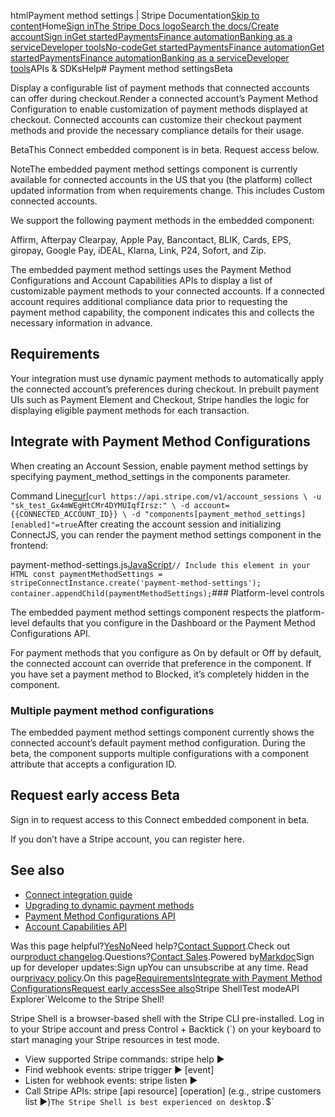 htmlPayment method settings | Stripe Documentation[Skip to content](#main-content)Home[Sign in](https://dashboard.stripe.com/login?redirect=https%3A%2F%2Fdocs.stripe.com%2Fconnect%2Fsupported-embedded-components%2Fpayment-method-settings)[The Stripe Docs logo](/)[Search the docs/](#)[Create account](https://dashboard.stripe.com/register)[Sign in](https://dashboard.stripe.com/login?redirect=https%3A%2F%2Fdocs.stripe.com%2Fconnect%2Fsupported-embedded-components%2Fpayment-method-settings)[Get started](/get-started)[Payments](/payments)[Finance automation](/finance-automation)[Banking as a service](/financial-services)[Developer tools](/development)[No-code](/no-code)[Get started](/get-started)[Payments](/payments)[Finance automation](/finance-automation)[](#)[Get started](/get-started)[Payments](/payments)[Finance automation](/finance-automation)[Banking as a service](/financial-services)[Developer tools](/development)[](#)APIs & SDKsHelp[](#)[](#)# Payment method settingsBeta

Display a configurable list of payment methods that connected accounts can offer during checkout.Render a connected account’s Payment Method Configuration to enable customization of payment methods displayed at checkout. Connected accounts can customize their checkout payment methods and provide the necessary compliance details for their usage.

BetaThis Connect embedded component is in beta. Request access below.

NoteThe embedded payment method settings component is currently available for connected accounts in the US that you (the platform) collect updated information from when requirements change. This includes Custom connected accounts.

We support the following payment methods in the embedded component:

Affirm, Afterpay Clearpay, Apple Pay, Bancontact, BLIK, Cards, EPS, giropay, Google Pay, iDEAL, Klarna, Link, P24, Sofort, and Zip.

The embedded payment method settings uses the Payment Method Configurations and Account Capabilities APIs to display a list of customizable payment methods to your connected accounts. If a connected account requires additional compliance data prior to requesting the payment method capability, the component indicates this and collects the necessary information in advance.

## Requirements

Your integration must use dynamic payment methods to automatically apply the connected account’s preferences during checkout. In prebuilt payment UIs such as Payment Element and Checkout, Stripe handles the logic for displaying eligible payment methods for each transaction.

## Integrate with Payment Method Configurations

When creating an Account Session, enable payment method settings by specifying payment_method_settings in the components parameter.

Command Line[curl](#)`curl https://api.stripe.com/v1/account_sessions \
  -u "sk_test_Gx4mWEgHtCMr4DYMUIqfIrsz:" \
  -d account={{CONNECTED_ACCOUNT_ID}} \
  -d "components[payment_method_settings][enabled]"=true`After creating the account session and initializing ConnectJS, you can render the payment method settings component in the frontend:

payment-method-settings.js[JavaScript](#)`// Include this element in your HTML
const paymentMethodSettings = stripeConnectInstance.create('payment-method-settings');
container.appendChild(paymentMethodSettings);`### Platform-level controls

The embedded payment method settings component respects the platform-level defaults that you configure in the Dashboard or the Payment Method Configurations API.

For payment methods that you configure as On by default or Off by default, the connected account can override that preference in the component. If you have set a payment method to Blocked, it’s completely hidden in the component.

### Multiple payment method configurations

The embedded payment method settings component currently shows the connected account’s default payment method configuration. During the beta, the component supports multiple configurations with a component attribute that accepts a configuration ID.

## Request early access  Beta

Sign in to request access to this Connect embedded component in beta.

If you don’t have a Stripe account, you can register here.

## See also

- [Connect integration guide](/connect/charges)
- [Upgrading to dynamic payment methods](/connect/dynamic-payment-methods)
- [Payment Method Configurations API](/connect/payment-method-configurations)
- [Account Capabilities API](/connect/account-capabilities)

Was this page helpful?[Yes](#)[No](#)Need help?[Contact Support](https://support.stripe.com/).Check out our[product changelog](https://stripe.com/blog/changelog).Questions?[Contact Sales](https://stripe.com/contact/sales).Powered by[Markdoc](https://markdoc.dev)Sign up for developer updates:Sign upYou can unsubscribe at any time. Read our[privacy policy](https://stripe.com/privacy).On this page[Requirements](#requirements)[Integrate with Payment Method Configurations](#integration)[Request early access](#request-access)[See also](#see-also)Stripe ShellTest modeAPI Explorer[](https://stripe.com/docs/stripe-cli#install)`Welcome to the Stripe Shell!

Stripe Shell is a browser-based shell with the Stripe CLI pre-installed. Log in to your
Stripe account and press Control + Backtick (`) on your keyboard to start managing your Stripe
resources in test mode.

- View supported Stripe commands: stripe help ▶️
- Find webhook events: stripe trigger ▶️ [event]
- Listen for webhook events: stripe listen ▶
- Call Stripe APIs: stripe [api resource] [operation] (e.g., stripe customers list ▶️)`The Stripe Shell is best experienced on desktop.`$`